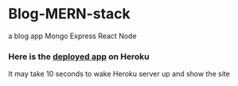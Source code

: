 # Blog-MERN-stack
a blog app Mongo Express React Node

### Here is the [deployed app](https://blog-mern-stack-app.herokuapp.com/) on Heroku

It may take 10 seconds to wake Heroku server up and show the site

